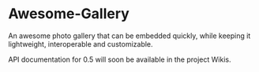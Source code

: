 Awesome-Gallery
===============

An awesome photo gallery that can be embedded quickly, while keeping it lightweight, interoperable and customizable.

API documentation for 0.5 will soon be available in the project Wikis.